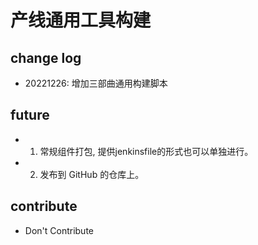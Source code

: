 # 产线通用工具构建

## change log 
- 20221226: 增加三部曲通用构建脚本

## future 
- 1. 常规组件打包, 提供jenkinsfile的形式也可以单独进行。
- 2. 发布到 GitHub 的仓库上。

## contribute 
- Don't Contribute 

